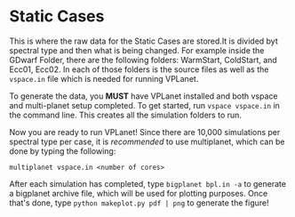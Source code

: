 # Static Cases

This is where the raw data for the Static Cases are stored.It is divided byt spectral type and then what is being changed. For example inside the GDwarf Folder, there are the following folders: WarmStart, ColdStart, and Ecc01, Ecc02. In each of those folders is the source files as well as the `vspace.in` file which is needed for running VPLanet.

To generate the data, you **MUST** have VPLanet installed and both vspace and multi-planet setup completed.
To get started, run `vspace vspace.in` in the command line. This creates all the simulation folders to run.

Now you are ready to run VPLanet! Since there are 10,000 simulations per spectral type per case, it is _recommended_ to use multiplanet, which can be done by typing the following:

```
multiplanet vspace.in <number of cores>
```

After each simulation has completed, type `bigplanet bpl.in -a` to generate a bigplanet archive file, which will be used for plotting purposes. Once that's done, type `python makeplot.py pdf | png` to generate the figure!
